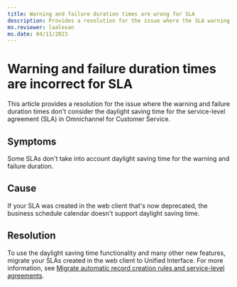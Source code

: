 ```yaml
---
title: Warning and failure duration times are wrong for SLA
description: Provides a resolution for the issue where the SLA warning and failure duration times are incorrect in Omnichannel for Customer Service.
ms.reviewer: laalexan
ms.date: 04/11/2023
---
```

# Warning and failure duration times are incorrect for SLA

This article provides a resolution for the issue where the warning and failure duration times don't consider the daylight saving time for the service-level agreement (SLA) in Omnichannel for Customer Service.

## Symptoms

Some SLAs don't take into account daylight saving time for the warning and failure duration.

## Cause

If your SLA was created in the web client that's now deprecated, the business schedule calendar doesn't support daylight saving time.

## Resolution

To use the daylight saving time functionality and many other new features, migrate your SLAs created in the web client to Unified Interface. For more information, see [Migrate automatic record creation rules and service-level agreements](/dynamics365/customer-service/migrate-automatic-record-creation-and-sla-agreements).
